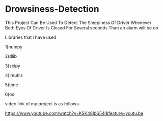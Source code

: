 # Drowsiness-Detection

This Project Can Be Used To Detect The Sleepiness Of  Driver Whenever Both Eyes Of Driver Is Closed For Several seconds Than an alarm will be on 

Libraries that i have used 

1)numpy

2)dlib

3)scipy

4)imutils

5)time

6)os

video link of my project is as follows-

https://www.youtube.com/watch?v=KSK48lb654I&feature=youtu.be

